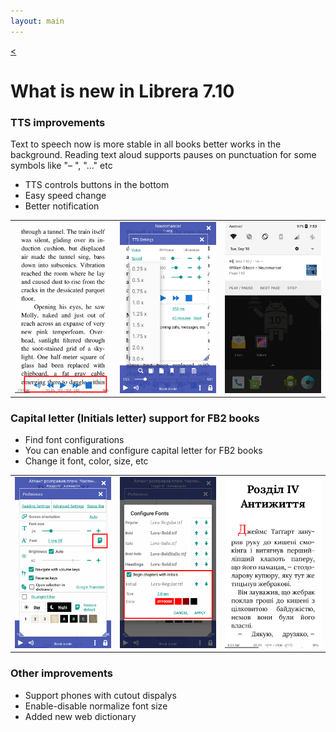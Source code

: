```yaml
---
layout: main
---
```

[<](/wiki/what-is-new)

# What is new in Librera 7.10

### TTS improvements

Text to speech now is more stable in all books better works in the background. 
Reading text aloud supports pauses on punctuation for some symbols like "– ", "..." etc

* TTS controls buttons in the bottom
* Easy speed change
* Better notification

||||
|-|-|-|
|![](1.png)|![](2.png)|![](3.png)|


### Capital letter (Initials letter) support for __FB2__ books

* Find font configurations
* You can enable and configure capital letter for FB2 books
* Change it font, color, size, etc

||||
|-|-|-|
|![](6.png)|![](4.png)|![](5.png)|


### Other improvements

* Support phones with cutout dispalys
* Enable-disable normalize font size 
* Added new web dictionary